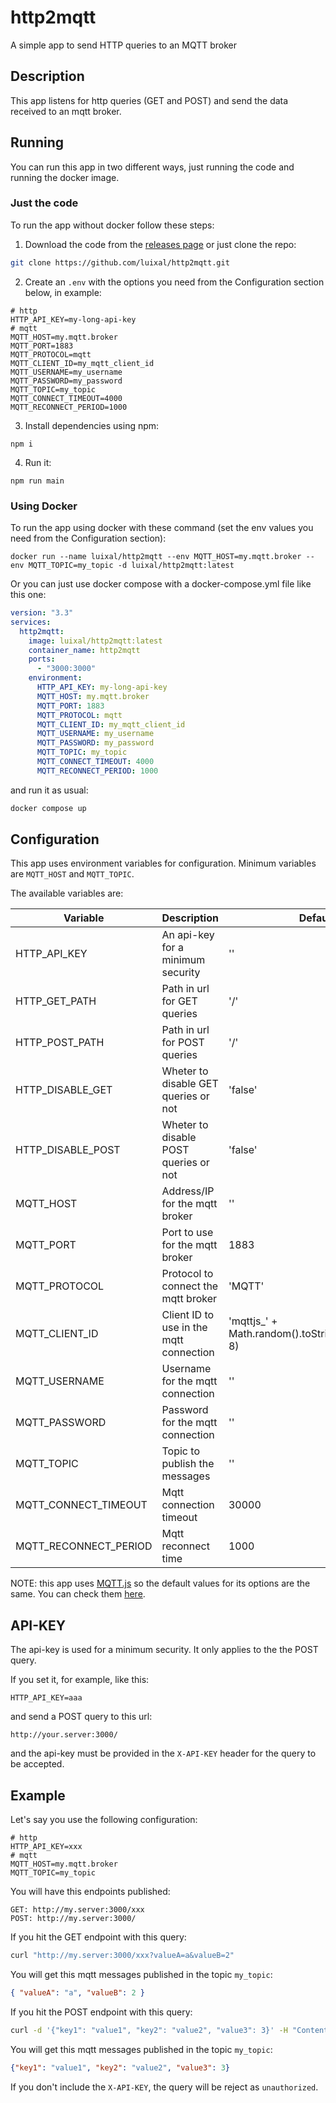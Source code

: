 # http2mqtt
A simple app to send HTTP queries to an MQTT broker

## Description
This app listens for http queries (GET and POST) and send the data received to an mqtt broker.

## Running
You can run this app in two different ways, just running the code and running the docker image.

### Just the code
To run the app without docker follow these steps:

1. Download the code from the [releases page](https://github.com/luixal/http2mqtt/releases) or just clone the repo:

```sh
git clone https://github.com/luixal/http2mqtt.git
```

2. Create an `.env` with the options you need from the Configuration section below, in example:

```env
# http
HTTP_API_KEY=my-long-api-key
# mqtt
MQTT_HOST=my.mqtt.broker
MQTT_PORT=1883
MQTT_PROTOCOL=mqtt
MQTT_CLIENT_ID=my_mqtt_client_id
MQTT_USERNAME=my_username
MQTT_PASSWORD=my_password
MQTT_TOPIC=my_topic
MQTT_CONNECT_TIMEOUT=4000
MQTT_RECONNECT_PERIOD=1000
```

3. Install dependencies using npm:

```
npm i
```

4. Run it:

```
npm run main
```

### Using Docker
To run the app using docker with these command (set the env values you need from the Configuration section):

```
docker run --name luixal/http2mqtt --env MQTT_HOST=my.mqtt.broker --env MQTT_TOPIC=my_topic -d luixal/http2mqtt:latest
```

Or you can just use docker compose with a docker-compose.yml file like this one:

```yaml
version: "3.3"
services:
  http2mqtt:
    image: luixal/http2mqtt:latest
    container_name: http2mqtt
    ports:
      - "3000:3000"
    environment:
      HTTP_API_KEY: my-long-api-key
      MQTT_HOST: my.mqtt.broker
      MQTT_PORT: 1883
      MQTT_PROTOCOL: mqtt
      MQTT_CLIENT_ID: my_mqtt_client_id 
      MQTT_USERNAME: my_username
      MQTT_PASSWORD: my_password
      MQTT_TOPIC: my_topic
      MQTT_CONNECT_TIMEOUT: 4000
      MQTT_RECONNECT_PERIOD: 1000
```

and run it as usual:

```sh
docker compose up
```

## Configuration
This app uses environment variables for configuration. Minimum variables are `MQTT_HOST` and `MQTT_TOPIC`.

The available variables are:

| Variable | Description | Default | Mandatory |
| -------- | ----------- | ------- | --------- |
| HTTP_API_KEY | An api-key for a minimum security | '' | NO |
| HTTP_GET_PATH | Path in url for GET queries | '/' | NO |
| HTTP_POST_PATH | Path in url for POST queries | '/' | NO |
| HTTP_DISABLE_GET | Wheter to disable GET queries or not | 'false' | NO |
| HTTP_DISABLE_POST | Wheter to disable POST queries or not | 'false' | NO |
| MQTT_HOST | Address/IP for the mqtt broker | '' | **YES** |
| MQTT_PORT | Port to use for the mqtt broker | 1883 | NO |
| MQTT_PROTOCOL | Protocol to connect the mqtt broker | 'MQTT' | NO |
| MQTT_CLIENT_ID | Client ID to use in the mqtt connection | 'mqttjs_' + Math.random().toString(16).substr(2, 8) | NO |
| MQTT_USERNAME | Username for the mqtt connection | '' | NO |
| MQTT_PASSWORD | Password for the mqtt connection | '' | NO |
| MQTT_TOPIC | Topic to publish the messages | '' | **YES** |
| MQTT_CONNECT_TIMEOUT | Mqtt connection timeout | 30000 | NO |
| MQTT_RECONNECT_PERIOD | Mqtt reconnect time | 1000 | NO |

NOTE: this app uses [MQTT.js](https://github.com/mqttjs) so the default values for its options are the same. You can check them [here](https://github.com/mqttjs/MQTT.js?tab=readme-ov-file#mqttclientstreambuilder-options).

## API-KEY
The api-key is used for a minimum security. It only applies to the the POST query.

If you set it, for example, like this:

```env
HTTP_API_KEY=aaa
```
 and send a POST query to this url:

```http
http://your.server:3000/
```

and the api-key must be provided in the `X-API-KEY` header for the query to be accepted.

## Example
Let's say you use the following configuration:

```env
# http
HTTP_API_KEY=xxx
# mqtt
MQTT_HOST=my.mqtt.broker
MQTT_TOPIC=my_topic
```

You will have this endpoints published:

```
GET: http://my.server:3000/xxx
POST: http://my.server:3000/
```

If you hit the GET endpoint with this query:

```sh
curl "http://my.server:3000/xxx?valueA=a&valueB=2"
```

You will get this mqtt messages published in the topic `my_topic`:

```json
{ "valueA": "a", "valueB": 2 }
```

If you hit the POST endpoint with this query:

```sh
curl -d '{"key1": "value1", "key2": "value2", "value3": 3}' -H "Content-Type: application/json" -H "X-API-KEY: xxx" -X POST "http://my.server:3000/"
```

You will get this mqtt messages published in the topic `my_topic`:

```json
{"key1": "value1", "key2": "value2", "value3": 3}
```

If you don't include the `X-API-KEY`, the query will be reject as `unauthorized`.